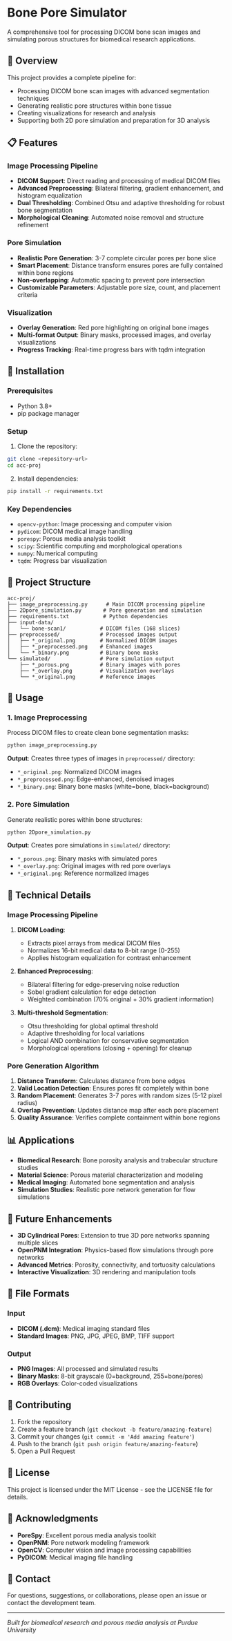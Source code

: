 # Bone Pore Simulator

A comprehensive tool for processing DICOM bone scan images and simulating porous structures for biomedical research applications.

## 🔬 Overview

This project provides a complete pipeline for:
- Processing DICOM bone scan images with advanced segmentation techniques
- Generating realistic pore structures within bone tissue
- Creating visualizations for research and analysis
- Supporting both 2D pore simulation and preparation for 3D analysis

## 📋 Features

### Image Processing Pipeline
- **DICOM Support**: Direct reading and processing of medical DICOM files
- **Advanced Preprocessing**: Bilateral filtering, gradient enhancement, and histogram equalization
- **Dual Thresholding**: Combined Otsu and adaptive thresholding for robust bone segmentation
- **Morphological Cleaning**: Automated noise removal and structure refinement

### Pore Simulation
- **Realistic Pore Generation**: 3-7 complete circular pores per bone slice
- **Smart Placement**: Distance transform ensures pores are fully contained within bone regions
- **Non-overlapping**: Automatic spacing to prevent pore intersection
- **Customizable Parameters**: Adjustable pore size, count, and placement criteria

### Visualization
- **Overlay Generation**: Red pore highlighting on original bone images
- **Multi-format Output**: Binary masks, processed images, and overlay visualizations
- **Progress Tracking**: Real-time progress bars with tqdm integration

## 🚀 Installation

### Prerequisites
- Python 3.8+
- pip package manager

### Setup
1. Clone the repository:
```bash
git clone <repository-url>
cd acc-proj
```

2. Install dependencies:
```bash
pip install -r requirements.txt
```

### Key Dependencies
- `opencv-python`: Image processing and computer vision
- `pydicom`: DICOM medical image handling
- `porespy`: Porous media analysis toolkit
- `scipy`: Scientific computing and morphological operations
- `numpy`: Numerical computing
- `tqdm`: Progress bar visualization

## 📁 Project Structure

```
acc-proj/
├── image_preprocessing.py      # Main DICOM processing pipeline
├── 2Dpore_simulation.py       # Pore generation and simulation
├── requirements.txt           # Python dependencies
├── input-data/
│   └── bone-scan1/           # DICOM files (168 slices)
├── preprocessed/             # Processed images output
│   ├── *_original.png        # Normalized DICOM images
│   ├── *_preprocessed.png    # Enhanced images
│   └── *_binary.png          # Binary bone masks
└── simulated/                # Pore simulation output
    ├── *_porous.png          # Binary images with pores
    ├── *_overlay.png         # Visualization overlays
    └── *_original.png        # Reference images
```

## 🔧 Usage

### 1. Image Preprocessing
Process DICOM files to create clean bone segmentation masks:

```bash
python image_preprocessing.py
```

**Output**: Creates three types of images in `preprocessed/` directory:
- `*_original.png`: Normalized DICOM images
- `*_preprocessed.png`: Edge-enhanced, denoised images  
- `*_binary.png`: Binary bone masks (white=bone, black=background)

### 2. Pore Simulation
Generate realistic pores within bone structures:

```bash
python 2Dpore_simulation.py
```

**Output**: Creates pore simulations in `simulated/` directory:
- `*_porous.png`: Binary masks with simulated pores
- `*_overlay.png`: Original images with red pore overlays
- `*_original.png`: Reference normalized images

## 🔬 Technical Details

### Image Processing Pipeline

1. **DICOM Loading**: 
   - Extracts pixel arrays from medical DICOM files
   - Normalizes 16-bit medical data to 8-bit range (0-255)
   - Applies histogram equalization for contrast enhancement

2. **Enhanced Preprocessing**:
   - Bilateral filtering for edge-preserving noise reduction
   - Sobel gradient calculation for edge detection
   - Weighted combination (70% original + 30% gradient information)

3. **Multi-threshold Segmentation**:
   - Otsu thresholding for global optimal threshold
   - Adaptive thresholding for local variations
   - Logical AND combination for conservative segmentation
   - Morphological operations (closing + opening) for cleanup

### Pore Generation Algorithm

1. **Distance Transform**: Calculates distance from bone edges
2. **Valid Location Detection**: Ensures pores fit completely within bone
3. **Random Placement**: Generates 3-7 pores with random sizes (5-12 pixel radius)
4. **Overlap Prevention**: Updates distance map after each pore placement
5. **Quality Assurance**: Verifies complete containment within bone regions

## 📊 Applications

- **Biomedical Research**: Bone porosity analysis and trabecular structure studies
- **Material Science**: Porous material characterization and modeling
- **Medical Imaging**: Automated bone segmentation and analysis
- **Simulation Studies**: Realistic pore network generation for flow simulations

## 🔮 Future Enhancements

- **3D Cylindrical Pores**: Extension to true 3D pore networks spanning multiple slices
- **OpenPNM Integration**: Physics-based flow simulations through pore networks
- **Advanced Metrics**: Porosity, connectivity, and tortuosity calculations
- **Interactive Visualization**: 3D rendering and manipulation tools

## 📝 File Formats

### Input
- **DICOM (.dcm)**: Medical imaging standard files
- **Standard Images**: PNG, JPG, JPEG, BMP, TIFF support

### Output
- **PNG Images**: All processed and simulated results
- **Binary Masks**: 8-bit grayscale (0=background, 255=bone/pores)
- **RGB Overlays**: Color-coded visualizations

## 🤝 Contributing

1. Fork the repository
2. Create a feature branch (`git checkout -b feature/amazing-feature`)
3. Commit your changes (`git commit -m 'Add amazing feature'`)
4. Push to the branch (`git push origin feature/amazing-feature`)
5. Open a Pull Request

## 📄 License

This project is licensed under the MIT License - see the LICENSE file for details.

## 🙏 Acknowledgments

- **PoreSpy**: Excellent porous media analysis toolkit
- **OpenPNM**: Pore network modeling framework
- **OpenCV**: Computer vision and image processing capabilities
- **PyDICOM**: Medical imaging file handling

## 📧 Contact

For questions, suggestions, or collaborations, please open an issue or contact the development team.

---

*Built for biomedical research and porous media analysis at Purdue University*